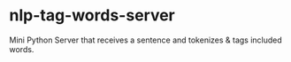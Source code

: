 # nlp-tag-words-server
Mini Python Server that receives a sentence and tokenizes &amp; tags included words.
